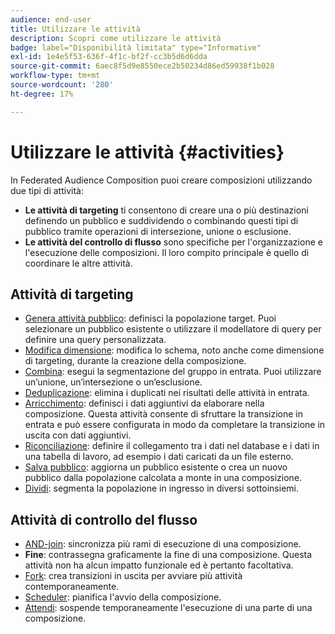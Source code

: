 ```yaml
---
audience: end-user
title: Utilizzare le attività
description: Scopri come utilizzare le attività
badge: label="Disponibilità limitata" type="Informative"
exl-id: 1e4e5f53-636f-4f1c-bf2f-cc3b5d6d6dda
source-git-commit: 6aec8f5d9e8550ece2b50234d86ed59938f1b028
workflow-type: tm+mt
source-wordcount: '280'
ht-degree: 17%

---
```


# Utilizzare le attività {#activities}

In Federated Audience Composition puoi creare composizioni utilizzando due tipi di attività:

* **Le attività di targeting** ti consentono di creare una o più destinazioni definendo un pubblico e suddividendo o combinando questi tipi di pubblico tramite operazioni di intersezione, unione o esclusione.
* **Le attività del controllo di flusso** sono specifiche per l&#39;organizzazione e l&#39;esecuzione delle composizioni. Il loro compito principale è quello di coordinare le altre attività.

## Attività di targeting

* [Genera attività pubblico](build-audience.md): definisci la popolazione target. Puoi selezionare un pubblico esistente o utilizzare il modellatore di query per definire una query personalizzata.
* [Modifica dimensione](change-dimension.md): modifica lo schema, noto anche come dimensione di targeting, durante la creazione della composizione.
* [Combina](combine.md): esegui la segmentazione del gruppo in entrata. Puoi utilizzare un’unione, un’intersezione o un’esclusione.
* [Deduplicazione](deduplication.md): elimina i duplicati nei risultati delle attività in entrata.
* [Arricchimento](enrichment.md): definisci i dati aggiuntivi da elaborare nella composizione. Questa attività consente di sfruttare la transizione in entrata e può essere configurata in modo da completare la transizione in uscita con dati aggiuntivi.
* [Riconciliazione](reconciliation.md): definire il collegamento tra i dati nel database e i dati in una tabella di lavoro, ad esempio i dati caricati da un file esterno.
* [Salva pubblico](save-audience.md): aggiorna un pubblico esistente o crea un nuovo pubblico dalla popolazione calcolata a monte in una composizione.
* [Dividi](split.md): segmenta la popolazione in ingresso in diversi sottoinsiemi.

## Attività di controllo del flusso

* [AND-join](and-join.md): sincronizza più rami di esecuzione di una composizione.
* **Fine**: contrassegna graficamente la fine di una composizione. Questa attività non ha alcun impatto funzionale ed è pertanto facoltativa.
* [Fork](fork.md): crea transizioni in uscita per avviare più attività contemporaneamente.
* [Scheduler](scheduler.md): pianifica l&#39;avvio della composizione.
* [Attendi](wait.md): sospende temporaneamente l&#39;esecuzione di una parte di una composizione.
